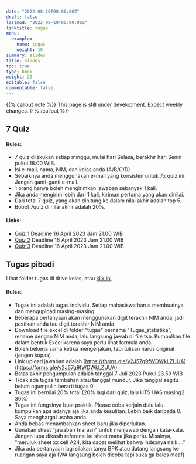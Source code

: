 ```yaml
---
date: "2022-08-10T00:00:00Z"
draft: false
lastmod: "2022-08-10T00:00:00Z"
linktitle: tugas
menu:
  example:
    name: tugas
    weight: 10
summary: slides
title: slides
toc: true
type: book
weight: 20
editable: false
commentable: false
---
```


{{% callout note %}} This page is still under development. Expect weekly changes. {{% /callout %}}

## 7 Quiz

#### Rules:

- 7 quiz dilakukan setiap minggu, mulai hari Selasa, berakhir hari Senin pukul 18:00 WIB.
- Isi e-mail, nama, NIM, dan kelas anda (A/B/C/D)
- Sebaiknya anda menggunakan e-mail yang konsisten untuk 7x quiz ini. Jangan ganti-ganti e-mail.
- 1 orang hanya boleh mengirimkan jawaban sebanyak 1 kali.
- Jika anda mengirim lebih dari 1 kali, kiriman pertama yang akan dinilai.
- Dari total 7 quiz, yang akan dihitung ke dalam nilai akhir adalah top 5.
- Bobot 7quiz di nilai akhir adalah 20%.

#### Links:

- [Quiz 1](https://forms.gle/xn3gXZEaRryjS2gf8) Deadline 16 April 2023 Jam 21.00 WIB
- [Quiz 2](https://forms.gle/qDiFASLrhJQUeVBh9) Deadline 16 April 2023 Jam 21.00 WIB
- [Quiz 3](https://forms.gle/nMtbYf9gSPDiuAiM7) Deadline 16 April 2023 Jam 21.00 WIB

## Tugas pibadi

Lihat folder tugas di drive kelas, atau [klik ini](https://drive.google.com/drive/folders/1OQYBKx4fTxPC3CZCS9KlxOKyZl3q1hfB?usp=drive_link).

#### Rules:
- Tugas ini adalah tugas individu. Setiap mahasiswa harus membuatnya dan mengupload masing-masing
- Beberapa pertanyaan akan menggunakan digit terakhir NIM anda, jadi pastikan anda tau digit terakhir NIM anda
- Download file excel di folder "tugas" bernama "Tugas_statistika", rename dengan NIM anda, lalu langsung jawab di file tsb. Kumpulkan file dalam bentuk Excel karena saya perlu lihat formula anda.
- Boleh bekerja sama ketika mengerjakan, tapi tulisan harus original (jangan kopas)
- Link upload jawaban adalah [https://forms.gle/y2J57g9fWDWkLZUUA](https://forms.gle/y2J57g9fWDWkLZUUA)
- Batas akhir pengumpulan adalah tanggal 7 Juli 2023 Pukul 23.59 WIB
- Tidak ada tugas tambahan atau tanggal mundur. Jika tanggal segitu belum ngumpulin berarti tugas 0
- Tugas ini bernilai 20% total (20% lagi dari quiz, lalu UTS UAS masing2 30%)
- Tugas ini fungsinya buat praktik. Please coba kerjain dulu lalu kumpulkan apa adanya aja jika anda kesulitan. Lebih baik daripada 0. Saya menghargai usaha anda.
- Anda bebas menambahkan sheet baru jika diperlukan.
- Gunakan sheet "jawaban (narasi)" untuk menjawab dengan kata-kata. Jangan lupa dikasih referensi ke sheet mana jika perlu. Misalnya, "merujuk sheet xx cell A24, kita dapat melihat bahwa indexnya naik...."
- Jika ada pertanyaan lagi silakan tanya BPK atau datang langsung ke ruangan saya aja (WA langsung boleh dicoba tapi suka ga bales maaf)